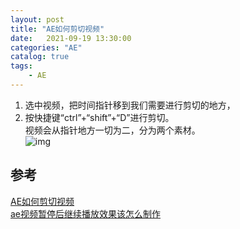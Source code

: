 ```yaml
---                
layout: post                
title: "AE如何剪切视频" 
date:   2021-09-19 13:30:00                 
categories: "AE"                
catalog: true                
tags:                 
    - AE                
---      
```


1. 选中视频，把时间指针移到我们需要进行剪切的地方，  
2. 按快捷键“ctrl”+“shift”+“D”进行剪切。  
视频会从指针地方一切为二，分为两个素材。  
![img](https://github.com/kerwenzhang/kerwenzhang.github.io/blob/master/_posts/image/ae1.png?raw=true)  


## 参考
[AE如何剪切视频](https://jingyan.baidu.com/article/eae0782745db821fec5485de.html)  
[ae视频暂停后继续播放效果该怎么制作](https://www.jb51.net/softjc/612919.html?pc)  

